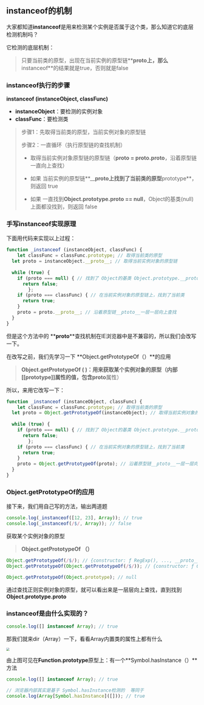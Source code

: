 ## instanceof的机制

大家都知道**instanceof**是用来检测某个实例是否属于这个类，那么知道它的底层检测机制吗？

它检测的底层机制：

> 只要当前类的原型，出现在当前实例的原型链**____proto____**上，那么**instanceof**的结果就是true，否则就是false

### instanceof执行的步骤

**instanceof (instanceObject, classFunc)**

- **instanceObject**：要检测的实例对象
- **classFunc**：要检测类

> 步骤1：先取得当前类的原型，当前实例对象的原型链
>
> 步骤2：一直循环（执行原型链的查找机制）
>
> - 取得当前实例对象原型链的原型链（**proto = proto.____proto____**，沿着原型链一直向上查找）
>
> - 如果 当前实例的原型链**____proto__**上找到了当前类的原型**prototype**，则返回 true
> - 如果 一直找到**Object.prototype.____proto____ ==  null**，Object的基类(null)上面都没找到，则返回 false

### 手写instanceof实现原理

下面用代码来实现以上过程：

```js
function _instanceof (instanceObject, classFunc) {
	let classFunc = classFunc.prototype; // 取得当前类的原型
  let proto = instanceObject.__proto__; // 取得当前实例对象的原型链
  
  while (true) {
    if (proto === null) { // 找到了 Object的基类 Object.prototype.__proto__
      return false;
		};
    if (proto === classFunc) { // 在当前实例对象的原型链上，找到了当前类
      return true;
    }
    proto = proto.__proto__; // 沿着原型链__ptoto__一层一层向上查找
  }
}
```

但是这个方法中的 **____proto____**查找机制在IE浏览器中是不兼容的，所以我们会改写一下。

在改写之前，我们先学习一下 **Object.getPrototypeOf（）**的应用

> **Object.getPrototypeOf ( )：**用来获取某个实例对象的原型（内部**[[prototype]]**属性的值，包含**proto**属性）

所以，来用它改写一下：

```js
function _instanceof (instanceObject, classFunc) {
	let classFunc = classFunc.prototype; // 取得当前类的原型
  let proto = Object.getPrototypeOf(instanceObject); // 取得当前实例对象的原型链上的属性
  
  while (true) {
    if (proto === null) { // 找到了 Object的基类 Object.prototype.__proto__
      return false;
		};
    if (proto === classFunc) { // 在当前实例对象的原型链上，找到了当前类
      return true;
    }
    proto = Object.getPrototypeOf(proto); // 沿着原型链__ptoto__一层一层向上查找
  }
}
```

### Object.getPrototypeOf的应用

接下来，我们用自己写的方法，输出两道题

```js
console.log(_instanceof([12, 23], Array)); // true
console.log(_instanceof(/$/, Array)); // false
```

获取某个实例对象的原型

> **Object.getPrototypeOf （）**

```js
Object.getPrototypeOf(/$/); // {constructor: ƒ RegExp(), ..., __proto__: Object}
Object.getPrototypeOf(Object.getPrototypeOf(/$/)); // {constructor: ƒ Object(),  …}

Object.getPrototypeOf(Object.prototype); // null
```

通过查找正则实例对象的原型，就可以看出来是一层层向上查找，直到找到**Object.prototype.____proto____**

### instanceof是由什么实现的？

```js
console.log([] instanceof Array); // true
```

那我们就来dir（Array）一下，看看Array内置类的属性上都有什么

<img src="https://tva1.sinaimg.cn/large/007S8ZIlly1gi7q3us0smj30rw0sa0xh.jpg" style="zoom:50%;" />

由上图可见在**Function.prototype**原型上：有一个**Symbol.hasInstance（）**方法

```js
console.log([] instanceof Array); // true

// 浏览器内部其实是基于 Symbol.hasInstance检测的  等同于
console.log(Array[Symbol.hasInstance]([])); // true
```

